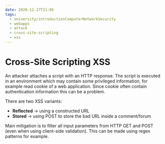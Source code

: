 ```yaml
---
date: 2020-12-27T21:05
tags:
  - university/introductionComputerNetworkSecurity
  - webapps
  - attack
  - cross-site-scripting
  - xss
---
```


# Cross-Site Scripting XSS
An attacker attaches a script with an HTTP response. The script is executed in an environment which may contain some privileged information, for example read cookie of a web application. Since cookie often contain authentication information this can be a problem.

There are two XSS variants:

* **Reflected** → using a constructed URL
* **Stored** → using POST to store the bad URL inside a comment/forum

Main mitigation is to filter all input parameters from HTTP GET and POST (even when using client-side validation). This can be made using regex patterns for example.
